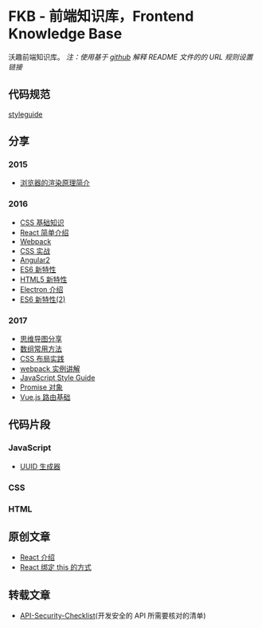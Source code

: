 # FKB - 前端知识库，Frontend Knowledge Base

沃趣前端知识库。
*注：使用基于 [github](https://github.com/lovefishs/FKB) 解释 README 文件的的 URL 规则设置链接*

## 代码规范

[styleguide](https://github.com/lovefishs/styleguide)

## 分享

### 2015

* [浏览器的渲染原理简介](/sharing-meeting/2015/how-browsers-work)

### 2016

* [CSS 基础知识](/sharing-meeting/2016/css-bisic-knowledge)
* [React 简单介绍](/sharing-meeting/2016/react)
* [Webpack](/sharing-meeting/2016/webpack)
* [CSS 实战](/sharing-meeting/2016/css-practice)
* [Angular2](/sharing-meeting/2016/angular2)
* [ES6 新特性](/sharing-meeting/2016/es6-feature)
* [HTML5 新特性](/sharing-meeting/2016/html5-feature)
* [Electron 介绍](/sharing-meeting/2016/electron)
* [ES6 新特性(2)](/sharing-meeting/2016/es6-feature2)

### 2017

* [思维导图分享](/sharing-meeting/2017/mind-mapping)
* [数组常用方法](/sharing-meeting/2017/javascript-array)
* [CSS 布局实践](/sharing-meeting/2017/css-layout-practice)
* [webpack 实例讲解](/sharing-meeting/2017/webpack-demos)
* [JavaScript Style Guide](/sharing-meeting/2017/javascript-style-guide)
* [Promise 对象](/sharing-meeting/2017/promise)
* [Vue.js 路由基础](/sharing-meeting/2017/vuejs-router-basic)

## 代码片段

### JavaScript

* [UUID 生成器](/code-snippet/javascript/uuid)

### CSS

### HTML

## 原创文章

* [React 介绍](/article-original/react-introduce.md)
* [React 绑定 this 的方式](/article-original/react-bind-this-way.md)

## 转载文章

* [API-Security-Checklist](/article-cite/api-security-checklist.md)(开发安全的 API 所需要核对的清单)


